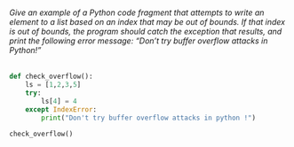 
###### Give an example of a Python code fragment that attempts to write an element to a list based on an index that may be out of bounds. If that index is out of bounds, the program should catch the exception that results, and print the following error message: “Don’t try buffer overflow attacks in Python!”

```python
def check_overflow():
	ls = [1,2,3,5]
	try:
		ls[4] = 4
	except IndexError:
		print("Don't try buffer overflow attacks in python !")
		
check_overflow()
```
